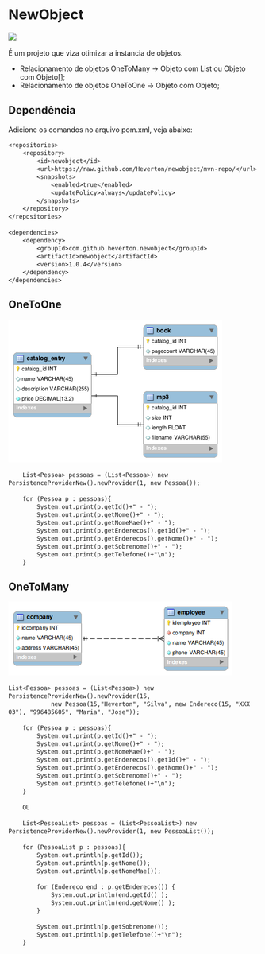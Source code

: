 NewObject
==========

[![](https://jitpack.io/v/Heverton/newobject.svg)](https://jitpack.io/#Heverton/newobject)

É um projeto que viza otimizar a instancia de objetos. 

+ Relacionamento de objetos OneToMany -> Objeto com List ou Objeto com Objeto[];
+ Relacionamento de objetos OneToOne  ->  Objeto com Objeto;

## Dependência 

Adicione os comandos no arquivo pom.xml, veja abaixo:

    <repositories>
        <repository>
            <id>newobject</id>
            <url>https://raw.github.com/Heverton/newobject/mvn-repo/</url>
            <snapshots>
                <enabled>true</enabled>
                <updatePolicy>always</updatePolicy>
            </snapshots>
        </repository>
    </repositories>
    
    <dependencies>
        <dependency>
            <groupId>com.github.heverton.newobject</groupId>
            <artifactId>newobject</artifactId>
            <version>1.0.4</version>
        </dependency>
    </dependencies>

## OneToOne

![Exemplo de relacão.](one-to-one.png)

    
        List<Pessoa> pessoas = (List<Pessoa>) new PersistenceProviderNew().newProvider(1, new Pessoa());

        for (Pessoa p : pessoas){
            System.out.print(p.getId()+" - ");
            System.out.print(p.getNome()+" - ");
            System.out.print(p.getNomeMae()+" - ");
            System.out.print(p.getEnderecos().getId()+" - ");
            System.out.print(p.getEnderecos().getNome()+" - ");
            System.out.print(p.getSobrenome()+" - ");
            System.out.print(p.getTelefone()+"\n");
        }        
        

## OneToMany

![Exemplo de relacão.](one-to-many.png)

    List<Pessoa> pessoas = (List<Pessoa>) new PersistenceProviderNew().newProvider(15,
                new Pessoa(15,"Heverton", "Silva", new Endereco(15, "XXX 03"), "996485605", "Maria", "Jose"));

        for (Pessoa p : pessoas){
            System.out.print(p.getId()+" - ");
            System.out.print(p.getNome()+" - ");
            System.out.print(p.getNomeMae()+" - ");
            System.out.print(p.getEnderecos().getId()+" - ");
            System.out.print(p.getEnderecos().getNome()+" - ");
            System.out.print(p.getSobrenome()+" - ");
            System.out.print(p.getTelefone()+"\n");
        }
        
        OU
        
        List<PessoaList> pessoas = (List<PessoaList>) new PersistenceProviderNew().newProvider(1, new PessoaList());

        for (PessoaList p : pessoas){
            System.out.println(p.getId());
            System.out.println(p.getNome());
            System.out.println(p.getNomeMae());

            for (Endereco end : p.getEnderecos()) {
                System.out.println(end.getId() );
                System.out.println(end.getNome() );
            }

            System.out.println(p.getSobrenome());
            System.out.println(p.getTelefone()+"\n");
        }
